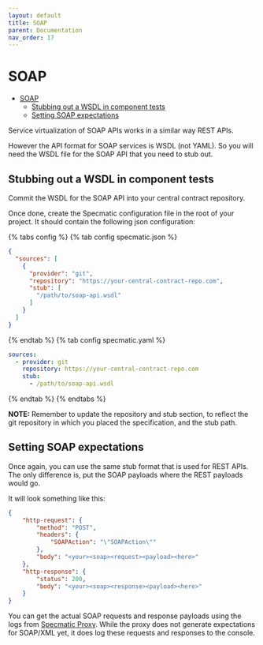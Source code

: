 ```yaml
---
layout: default
title: SOAP
parent: Documentation
nav_order: 17
---
```

SOAP
====

- [SOAP](#soap)
  - [Stubbing out a WSDL in component tests](#stubbing-out-a-wsdl-in-component-tests)
  - [Setting SOAP expectations](#setting-soap-expectations)

Service virtualization of SOAP APIs works in a similar way REST APIs.

However the API format for SOAP services is WSDL (not YAML). So you will need the WSDL file for the SOAP API that you need to stub out.

## Stubbing out a WSDL in component tests

Commit the WSDL for the SOAP API into your central contract repository.

Once done, create the Specmatic configuration file in the root of your project. It should contain the following json configuration: 

{% tabs config %}
{% tab config specmatic.json %}
```json
{
  "sources": [
    {
      "provider": "git",
      "repository": "https://your-central-contract-repo.com",
      "stub": [
        "/path/to/soap-api.wsdl"
      ]
    }
  ]
}
```
{% endtab %}
{% tab config specmatic.yaml %}
```yaml
sources:
  - provider: git
    repository: https://your-central-contract-repo.com
    stub:
      - /path/to/soap-api.wsdl
```
{% endtab %}
{% endtabs %}

**NOTE:** Remember to update the repository and stub section, to reflect the git repository in which you placed the specification, and the stub path.

## Setting SOAP expectations

Once again, you can use the same stub format that is used for REST APIs. The only difference is, put the SOAP payloads where the REST payloads would go.

It will look something like this:

```json
{
    "http-request": {
        "method": "POST",
        "headers": {
            "SOAPAction": "\"SOAPAction\""
        },
        "body": "<your><soap><request><payload><here>"
    },
    "http-response": {
        "status": 200,
        "body": "<your><soap><response><payload><here>"
    }
}
```

You can get the actual SOAP requests and response payloads using the logs from [Specmatic Proxy](/documentation/authoring_contracts.html). While the proxy does not generate expectations for SOAP/XML yet, it does log these requests and responses to the console.
